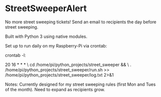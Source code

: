 # StreetSweeperAlert
No more street sweeping tickets! Send an email to recipients the day before street sweeping.

Built with Python 3 using native modules.

Set up to run daily on my Raspberry-Pi via crontab:

crontab -l:

20 16 * * * \\
cd /home/pi/python_projects/street_sweeper && \\
. /home/pi/python_projects/street_sweeper/run.sh >> /home/pi/python_projects/street_sweeper/log.txt 2>&1

Notes:
Currently designed for my street sweeping rules (first Mon and Tues of the month). Need to expand as recipients grow.
